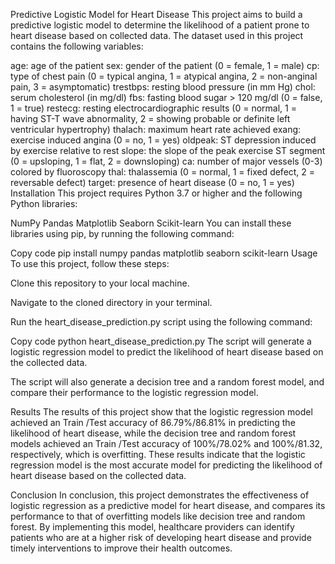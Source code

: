 Predictive Logistic Model for Heart Disease
This project aims to build a predictive logistic model to determine the likelihood of a patient prone to heart disease based on collected data. The dataset used in this project contains the following variables:

age: age of the patient
sex: gender of the patient (0 = female, 1 = male)
cp: type of chest pain (0 = typical angina, 1 = atypical angina, 2 = non-anginal pain, 3 = asymptomatic)
trestbps: resting blood pressure (in mm Hg)
chol: serum cholesterol (in mg/dl)
fbs: fasting blood sugar > 120 mg/dl (0 = false, 1 = true)
restecg: resting electrocardiographic results (0 = normal, 1 = having ST-T wave abnormality, 2 = showing probable or definite left ventricular hypertrophy)
thalach: maximum heart rate achieved
exang: exercise induced angina (0 = no, 1 = yes)
oldpeak: ST depression induced by exercise relative to rest
slope: the slope of the peak exercise ST segment (0 = upsloping, 1 = flat, 2 = downsloping)
ca: number of major vessels (0-3) colored by fluoroscopy
thal: thalassemia (0 = normal, 1 = fixed defect, 2 = reversable defect)
target: presence of heart disease (0 = no, 1 = yes)
Installation
This project requires Python 3.7 or higher and the following Python libraries:

NumPy
Pandas
Matplotlib
Seaborn
Scikit-learn
You can install these libraries using pip, by running the following command:

Copy code
pip install numpy pandas matplotlib seaborn scikit-learn
Usage
To use this project, follow these steps:

Clone this repository to your local machine.

Navigate to the cloned directory in your terminal.

Run the heart_disease_prediction.py script using the following command:

Copy code
python heart_disease_prediction.py
The script will generate a logistic regression model to predict the likelihood of heart disease based on the collected data.

The script will also generate a decision tree and a random forest model, and compare their performance to the logistic regression model.

Results
The results of this project show that the logistic regression model achieved an Train /Test accuracy of 86.79%/86.81% in predicting the likelihood of heart disease, while the decision tree and random forest models achieved an Train /Test accuracy of 100%/78.02% and 100%/81.32, respectively, which is overfitting. These results indicate that the logistic regression model is the most accurate model for predicting the likelihood of heart disease based on the collected data.

Conclusion
In conclusion, this project demonstrates the effectiveness of logistic regression as a predictive model for heart disease, and compares its performance to that of overfitting models like decision tree and random forest. By implementing this model, healthcare providers can identify patients who are at a higher risk of developing heart disease and provide timely interventions to improve their health outcomes.










